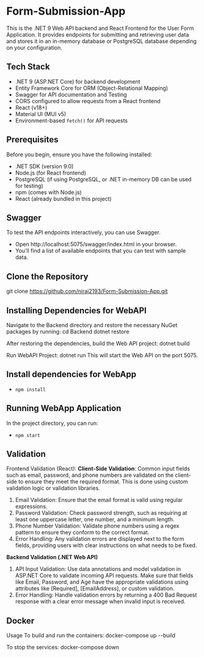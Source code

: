 # Form-Submission-App

This is the .NET 9 Web API backend and React Frontend for the User Form Application. It provides endpoints for submitting and retrieving user data and stores it in an in-memory database or PostgreSQL database depending on your configuration.

## Tech Stack

- .NET 9 (ASP.NET Core) for backend development
- Entity Framework Core for ORM (Object-Relational Mapping)
- Swagger for API documentation and Testing
- CORS configured to allow requests from a React frontend
- React (v18+)
- Material UI (MUI v5)
- Environment-based `fetch()` for API requests

## Prerequisites
Before you begin, ensure you have the following installed:

- .NET SDK (version 9.0)
-  Node.js (for React frontend)
-  PostgreSQL (if using PostgreSQL, or .NET in-memory DB can be used for testing)
-  npm (comes with Node.js)
-  React (already bundled in this project)

## Swagger

To test the API endpoints interactively, you can use Swagger.

- Open http://localhost:5075/swagger/index.html in your browser.
- You’ll find a list of available endpoints that you can test with sample data.

## Clone the Repository

git clone https://github.com/niraj2193/Form-Submission-App.git


## Installing Dependencies for WebAPI

Navigate to the Backend directory and restore the necessary NuGet packages by running:
cd Backend
dotnet restore

After restoring the dependencies, build the Web API project:
dotnet build

Run WebAPI Project:
dotnet run
This will start the Web API on the port 5075.

## Install dependencies for WebApp
- `npm install`

## Running WebApp Application

In the project directory, you can run:
- `npm start`

## Validation
Frontend Validation (React):
 **Client-Side Validation**: Common input fields such as email, password, and phone numbers are validated on the client-side to ensure they meet the required format. This is done using custom validation logic or validation libraries.
1) Email Validation: Ensure that the email format is valid using regular expressions.
2) Password Validation: Check password strength, such as requiring at least one uppercase letter, one number, and a minimum length.
3) Phone Number Validation: Validate phone numbers using a regex pattern to ensure they conform to the correct format.
4) Error Handling: Any validation errors are displayed next to the form fields, providing users with clear instructions on what needs to be fixed.

**Backend Validation (.NET Web API)**
1) API Input Validation: Use data annotations and model validation in ASP.NET Core to validate incoming API requests. Make sure that fields like Email, Password, and Age have the appropriate validations using attributes like [Required], [EmailAddress], or custom validation.
2) Error Handling: Handle validation errors by returning a 400 Bad Request response with a clear error message when invalid input is received.


## Docker 
Usage
To build and run the containers:
docker-compose up --build

To stop the services:
docker-compose down


